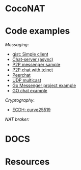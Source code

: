 # CocoNAT

# Code examples

*Messaging*:
* [gist: Simple client](https://gist.github.com/adeekshith/34c20eb45bebe41f5247)
* [Chat-server (async)](https://github.com/mehranus/chat-server)
* [P2P messenger sample](https://github.com/easmith/p2p-messenger/tree/f60ece232e74ef0fb4154551e97ad91febc9a0e3)
* [P2P chat with telnet](https://github.com/Quantum-Sicarius/p2pChat)
* [Peerchat](https://github.com/worldveil/peerchat)
* [UDP multicast](https://github.com/dmichael/go-multicast)
* [Go Messenger project example](https://github.com/nicolasparada/go-messenger-demo)
* [GO chat example](https://mehranbehnam77.medium.com/how-to-write-the-simplest-chat-server-in-golang-f70ba7abd94a)

*Cryptography*:
* [ECDH: curve25519](https://asecuritysite.com/encryption/go_25519ecdh)

*NAT braker:*

# DOCS

# Resources
